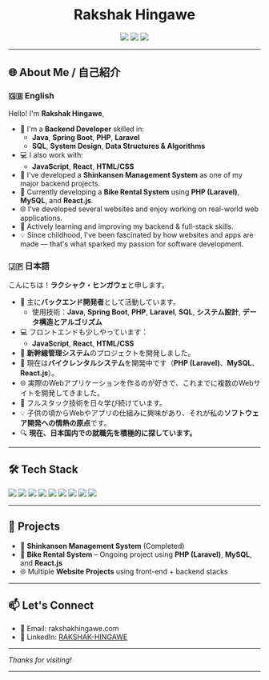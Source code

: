 <h1 align="center">Rakshak Hingawe</h1>
<p align="center">
  <img src="https://img.shields.io/badge/Backend%20Developer-Java%20%7C%20SpringBoot%20%7C%20PHP%20%7C%20Laravel-blueviolet?style=flat-square&logo=java&logoColor=white" />
  <img src="https://img.shields.io/badge/Data%20Structures%20&%20Algorithms-Expert-yellow?style=flat-square&logo=leetcode" />
  <img src="https://img.shields.io/badge/System%20Design-Enthusiast-brightgreen?style=flat-square" />

</p>

---

## 🌐 About Me / 自己紹介

### 🇬🇧 English

Hello! I'm **Rakshak Hingawe**, 

- 🚀 I'm a **Backend Developer** skilled in:
  - **Java**, **Spring Boot**, **PHP**, **Laravel**
  - **SQL**, **System Design**, **Data Structures & Algorithms**
- 💻 I also work with:
  - **JavaScript**, **React**, **HTML/CSS**
- 🔧 I've developed a **Shinkansen Management System** as one of my major backend projects.
- 🛵 Currently developing a **Bike Rental System** using **PHP (Laravel)**, **MySQL**, and **React.js**.
- 🌐 I've developed several websites and enjoy working on real-world web applications.
- 🌱 Actively learning and improving my backend & full-stack skills.
- 💡 Since childhood, I've been fascinated by how websites and apps are made — that's what sparked my passion for software development.

### 🇯🇵 日本語

こんにちは！**ラクシャク・ヒンガウェ**と申します。

- 🚀 主に**バックエンド開発者**として活動しています。
  - 使用技術：**Java**, **Spring Boot**, **PHP**, **Laravel**, **SQL**, **システム設計**, **データ構造とアルゴリズム**
- 💻 フロントエンドも少しやっています：
  - **JavaScript**, **React**, **HTML/CSS**
- 🚄 **新幹線管理システム**のプロジェクトを開発しました。
- 🛵 現在は**バイクレンタルシステム**を開発中です（**PHP (Laravel)**、**MySQL**、**React.js**）。
- 🌐 実際のWebアプリケーションを作るのが好きで、これまでに複数のWebサイトを開発してきました。
- 🌱 フルスタック技術を日々学び続けています。
- 💡 子供の頃からWebやアプリの仕組みに興味があり、それが私の**ソフトウェア開発への情熱の原点**です。
- 🔍 **現在、日本国内での就職先を積極的に探しています。**

---

## 🛠 Tech Stack

<p align="left">
  <img src="https://img.shields.io/badge/Java-007396?style=flat&logo=java&logoColor=white" />
  <img src="https://img.shields.io/badge/Spring%20Boot-6DB33F?style=flat&logo=spring-boot&logoColor=white" />
  <img src="https://img.shields.io/badge/PHP-777BB4?style=flat&logo=php&logoColor=white" />
  <img src="https://img.shields.io/badge/Laravel-FF2D20?style=flat&logo=laravel&logoColor=white" />
  <img src="https://img.shields.io/badge/SQL-4479A1?style=flat&logo=postgresql&logoColor=white" />
  <img src="https://img.shields.io/badge/JavaScript-F7DF1E?style=flat&logo=javascript&logoColor=black" />
  <img src="https://img.shields.io/badge/React-20232A?style=flat&logo=react&logoColor=61DAFB" />
  <img src="https://img.shields.io/badge/HTML-E34F26?style=flat&logo=html5&logoColor=white" />
  <img src="https://img.shields.io/badge/CSS-1572B6?style=flat&logo=css3&logoColor=white" />
</p>

---

## 🚧 Projects

- 🔧 **Shinkansen Management System** (Completed)
- 🛵 **Bike Rental System** – Ongoing project using **PHP (Laravel)**, **MySQL**, and **React.js**
- 🌐 Multiple **Website Projects** using front-end + backend stacks

---

## 📫 Let's Connect

- 📩 Email: rakshakhingawe.com  
- 💼 LinkedIn: [RAKSHAK-HINGAWE](https://linkedin.com/in/rakshak-hingawe)

---

_Thanks for visiting!_

---

